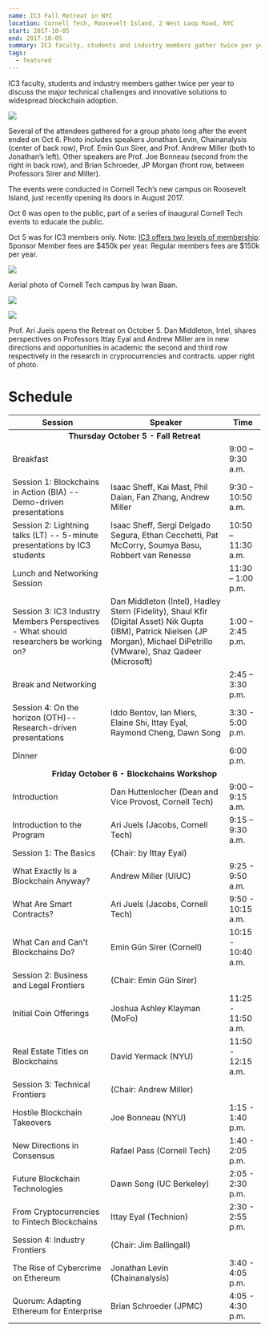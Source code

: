 ```yaml
---
name: IC3 Fall Retreat in NYC
location: Cornell Tech, Roosevelt Island, 2 West Loop Road, NYC
start: 2017-10-05
end: 2017-10-05
summary: IC3 faculty, students and industry members gather twice per year to discuss the major technical challenges and innovative solutions to widespread blockchain adoption.
tags:
  - featured
---
```


IC3 faculty, students and industry members gather twice per year to discuss the major technical challenges and innovative solutions to widespread blockchain adoption.

<img class="ui centered large image" src="../images/events/retreat-NYC-2017/ic3_group_photo_oct_6.jpg"></img>

Several of the attendees gathered for a group photo long after the event ended on Oct 6. Photo includes 
speakers Jonathan Levin, Chainanalysis (center of back row), Prof. Emin Gun Sirer, and Prof.
Andrew Miller (both to Jonathan’s left). Other speakers are Prof. Joe Bonneau (second from the right in 
back row), and Brian Schroeder, JP Morgan (front row, between Professors Sirer and Miller). 

The events were conducted in Cornell Tech’s new campus on Roosevelt Island, just recently opening its doors in August 2017.  

Oct 6 was open to the public, part of a series of inaugural Cornell Tech events to educate the public.

Oct 5 was for IC3 members only. Note: [IC3 offers two levels of membership](http://www.initc3.org/partners.html): Sponsor Member fees are $450k per year. Regular members fees are $150k per year. 

<img class="ui centered large image" src="../images/events/retreat-NYC-2017/cornell_tech_campus.jpg"></img>

Aerial photo of Cornell Tech campus by Iwan Baan.

<img class="ui centered large image" src="../images/events/retreat-NYC-2017/retreat_fall_2017_juels.jpg"></img>

<img class="ui centered large image" src="../images/events/retreat-NYC-2017/retreat_fall_2017_industry.jpg"></img>

Prof. Ari Juels opens the Retreat on October 5.           Dan Middleton, Intel, shares perspectives on
      Professors Ittay Eyal and Andrew Miller are in           new directions and opportunities in academic 
      the second and third row respectively in the               research in cryprocurrencies and contracts.
      upper right of photo.



# Schedule
<table class="ui striped table">
<thead>
<tr>
<th>Session</th><th>Speaker</th><th>Time</th>
</tr>
</thead>
<tbody>
<tr>
<td colspan="3" style="text-align:center"><strong>Thursday October 5 - Fall Retreat
</strong></td>
</tr>
<tr>
<td>Breakfast</td>
<td></td>
<td>9:00 – 9:30 a.m.</td>
</tr>
<tr>
<td>Session 1: Blockchains in Action (BIA) -- Demo-driven presentations</td>
<td>Isaac Sheff, Kai Mast, Phil Daian, Fan Zhang, Andrew Miller</td>
<td>9:30 – 10:50 a.m.</td>
</tr>
<tr>
<td>Session 2: Lightning talks (LT) -- 5-minute presentations by IC3 students</td>
<td>Isaac Sheff, Sergi Delgado Segura, Ethan Cecchetti, Pat McCorry, Soumya Basu, Robbert van Renesse</td>
<td>10:50 – 11:30 a.m.</td>
</tr>
<tr>
<td>Lunch and Networking Session</td>
<td></td>
<td>11:30 – 1:00 p.m.</td>
</tr>
<tr>
<td>Session 3: IC3 Industry Members Perspectives - What should researchers be working on?</td>
<td>Dan Middleton (Intel), Hadley Stern (Fidelity), Shaul Kfir (Digital Asset)
Nik Gupta (IBM), Patrick Nielsen (JP Morgan), Michael DiPetrillo (VMware),
Shaz Qadeer (Microsoft)
</td>
<td>1:00 – 2:45 p.m.</td>
</tr>
<tr>
<td>Break and Networking</td>
<td></td>
<td>2:45 – 3:30 p.m.</td>
</tr>
<tr>
<td>Session 4: On the horizon (OTH)--Research-driven presentations</td>
<td>Iddo Bentov, Ian Miers, Elaine Shi, Ittay Eyal, Raymond Cheng, Dawn Song</td>
<td>3:30 - 5:00 p.m.</td>
</tr>
<tr>
<td>Dinner</td>
<td></td>
<td>6:00 p.m.</td>
</tr>
<tr>
<td colspan="3" style="text-align:center"><strong>Friday October 6  - Blockchains Workshop
</strong></td>
</tr>
<tr>
<td> Introduction </td>
<td> Dan Huttenlocher (Dean and Vice Provost, Cornell Tech)</td>
<td>9:00 – 9:15 a.m.</td>
</tr>
<tr>
<td>Introduction to the Program</td>
<td>Ari Juels (Jacobs, Cornell Tech)</td>
<td>9:15 – 9:30 a.m.</td>
</tr>
<tr>
<td> Session 1: The Basics</td>
<td>(Chair: by Ittay Eyal)</td>
<td></td>
</tr>
<tr>
<td> What Exactly Is a Blockchain Anyway?</td>
<td>Andrew Miller (UIUC)</td>
<td> 9:25 - 9:50 a.m. </td>
</tr>
<tr>
<td> What Are Smart Contracts?</td>
<td>Ari Juels (Jacobs, Cornell Tech)</td>
<td> 9:50 - 10:15 a.m. </td>
</tr>
<tr>
<td> What Can and Can't Blockchains Do?</td>
<td> Emin Gün Sirer (Cornell)</td>
<td> 10:15 - 10:40 a.m. </td>
</tr>
<tr>
<td>Session 2: Business and Legal Frontiers</td>
<td>(Chair: Emin Gün Sirer)</td>
<td></td>
</tr>
<tr>
<td> Initial Coin Offerings</td>
<td> Joshua Ashley Klayman (MoFo)</td>
<td> 11:25 - 11:50 a.m. </td>
</tr>
<tr>
<td>Real Estate Titles on Blockchains</td>
<td> David Yermack (NYU)</td>
<td> 11:50 - 12:15 a.m. </td>
</tr>
<tr>
<td>Session 3: Technical Frontiers</td>
<td>(Chair: Andrew Miller)</td>
<td></td>
</tr>
<tr>
<td>Hostile Blockchain Takeovers</td>
<td> Joe Bonneau (NYU)</td>
<td> 1:15 - 1:40 p.m. </td>
</tr>
<tr>
<td> New Directions in Consensus</td>
<td>Rafael Pass (Cornell Tech)</td>
<td> 1:40 - 2:05 p.m. </td>
</tr>
<tr>
<td> Future Blockchain Technologies</td>
<td>Dawn Song (UC Berkeley)</td>
<td> 2:05 - 2:30 p.m. </td>
</tr>
<tr>
<td>From Cryptocurrencies to Fintech Blockchains</td>
<td>Ittay Eyal (Technion)</td>
<td> 2:30 - 2:55 p.m. </td>
</tr>
<tr>
<td>Session 4: Industry Frontiers</td>
<td>(Chair: Jim Ballingall)</td>
<td></td>
</tr>
<tr>
<td>The Rise of Cybercrime on Ethereum</td>
<td>Jonathan Levin (Chainanalysis)</td>
<td> 3:40 - 4:05 p.m. </td>
</tr>
<tr>
<td>Quorum: Adapting Ethereum for Enterprise</td>
<td>Brian Schroeder (JPMC)</td>
<td> 4:05 - 4:30 p.m. </td>
</tr>
</tbody>
</table>



